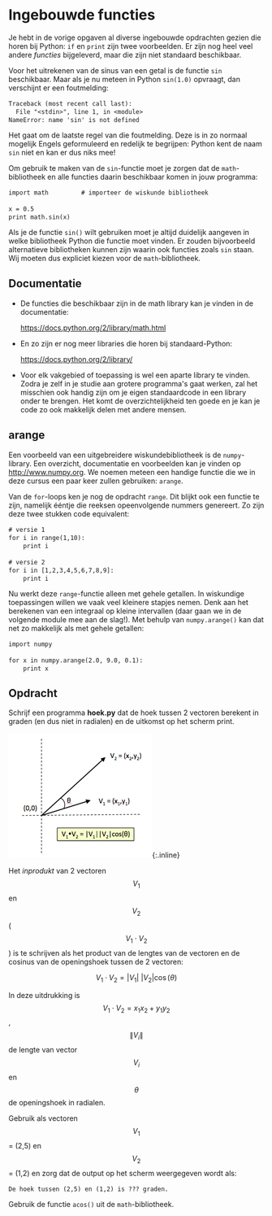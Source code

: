 # Ingebouwde functies

Je hebt in de vorige opgaven al diverse ingebouwde opdrachten gezien die horen bij Python: `if` en `print` zijn twee voorbeelden. Er zijn nog heel veel andere *functies* bijgeleverd, maar die zijn niet standaard beschikbaar.

Voor het uitrekenen van de sinus van een getal is de functie `sin` beschikbaar. Maar als je nu meteen in Python `sin(1.0)` opvraagt, dan verschijnt er een foutmelding:

    Traceback (most recent call last):
      File "<stdin>", line 1, in <module>
    NameError: name 'sin' is not defined

Het gaat om de laatste regel van die foutmelding. Deze is in zo normaal mogelijk Engels geformuleerd en redelijk te begrijpen: Python kent de naam `sin` niet en kan er dus niks mee!

Om gebruik te maken van de `sin`-functie moet je zorgen dat de `math`-bibliotheek en alle functies daarin beschikbaar komen in jouw programma:

	import math			# importeer de wiskunde bibliotheek
	
	x = 0.5
	print math.sin(x)

Als je de functie `sin()` wilt gebruiken moet je altijd duidelijk aangeven in welke bibliotheek Python die functie moet vinden. Er zouden bijvoorbeeld alternatieve bibliotheken kunnen zijn waarin ook functies zoals `sin` staan. Wij moeten dus expliciet kiezen voor de `math`-bibliotheek.

## Documentatie

- De functies die beschikbaar zijn in de math library kan je vinden in de documentatie:

  <https://docs.python.org/2/library/math.html>

- En zo zijn er nog meer libraries die horen bij standaard-Python:

  <https://docs.python.org/2/library/>

- Voor elk vakgebied of toepassing is wel een aparte library te vinden. Zodra je zelf in je studie aan grotere programma's gaat werken, zal het misschien ook handig zijn om je eigen standaardcode in een library onder te brengen. Het komt de overzichtelijkheid ten goede en je kan je code zo ook makkelijk delen met andere mensen.

## arange

Een voorbeeld van een uitgebreidere wiskundebibliotheek is de `numpy`-library. Een overzicht, documentatie en voorbeelden kan je vinden op <http://www.numpy.org>. We noemen meteen een handige functie die we in deze cursus een paar keer zullen gebruiken: `arange`.

Van de `for`-loops ken je nog de opdracht `range`. Dit blijkt ook een functie te zijn, namelijk ééntje die reeksen opeenvolgende nummers genereert. Zo zijn deze twee stukken code equivalent:

    # versie 1
    for i in range(1,10):
        print i
    
    # versie 2
    for i in [1,2,3,4,5,6,7,8,9]:
        print i

Nu werkt deze `range`-functie alleen met gehele getallen. In wiskundige toepassingen willen we vaak veel kleinere stapjes nemen. Denk aan het berekenen van een integraal op kleine intervallen (daar gaan we in de volgende module mee aan de slag!). Met behulp van `numpy.arange()` kan dat net zo makkelijk als met gehele getallen:

    import numpy
    
    for x in numpy.arange(2.0, 9.0, 0.1):
        print x

## Opdracht

Schrijf een programma **hoek.py** dat de hoek tussen 2 vectoren berekent in graden (en dus niet in radialen) en de uitkomst op het scherm print.

![](Vectoren.png){:.inline}

Het *inprodukt* van 2 vectoren $$V_1$$ en $$V_2$$ ($$V_1 \cdot V_2$$) is te schrijven als het product van de lengtes van de vectoren en de cosinus van de openingshoek tussen de 2 vectoren:

$$ V_1 \cdot V_2 = |V_1|~|V_2|\cos(\theta)$$

In deze uitdrukking is $$V_1 \cdot V_2 = x_1x_2 + y_1y_2$$, $$\|V_i\|$$ de lengte van vector $$V_i$$ en $$\theta$$ de openingshoek in radialen.

Gebruik als vectoren $$V_1$$ = (2,5) en $$V_2$$ = (1,2) en zorg dat de output op het scherm weergegeven wordt als:

    De hoek tussen (2,5) en (1,2) is ??? graden.

Gebruik de functie `acos()` uit de `math`-bibliotheek.
